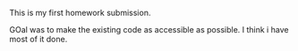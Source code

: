 This is my first homework submission.

GOal was to make the existing code as accessible as possible. 
I think i have most of it done. 